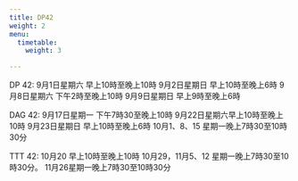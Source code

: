 ```yaml
---
title: DP42
weight: 2
menu:
  timetable:
    weight: 3

---
```

DP 42: 
9月1日星期六 早上10時至晚上10時
9月2日星期日 早上10時至晚上6時
9月8日星期六 下午2時至晚上10時
9月9日星期日 早上9時至晚上6時

DAG 42: 
9月17日星期一 下午7時30至晚上10時
9月22日星期六早上10時至晚上10時
9月23日星期日 早上10時至晚上6時
10月1、8、15 星期一晚上7時30至10時30分

TTT 42: 
10月20 早上10時至晚上10時
10月29，11月5、12 星期一晚上7時30至10時30分。
11月26星期一晚上7時30至10時30分